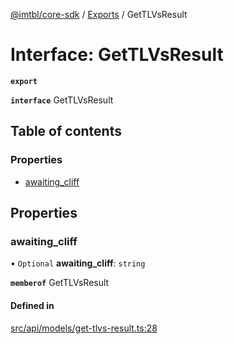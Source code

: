 [@imtbl/core-sdk](../README.md) / [Exports](../modules.md) / GetTLVsResult

# Interface: GetTLVsResult

**`export`** 

**`interface`** GetTLVsResult

## Table of contents

### Properties

- [awaiting\_cliff](GetTLVsResult.md#awaiting_cliff)

## Properties

### awaiting\_cliff

• `Optional` **awaiting\_cliff**: `string`

**`memberof`** GetTLVsResult

#### Defined in

[src/api/models/get-tlvs-result.ts:28](https://github.com/immutable/imx-core-sdk/blob/7204457/src/api/models/get-tlvs-result.ts#L28)
